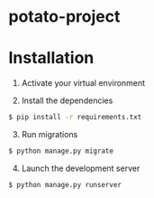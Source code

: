 # potato-project

# Installation

1. Activate your virtual environment

2. Install the dependencies

```bash
$ pip install -r requirements.txt
```

3. Run migrations

```bash
$ python manage.py migrate
```

4. Launch the development server

```bash
$ python manage.py runserver
```
